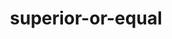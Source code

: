 ---
title: superior-or-equal
unicode_regular: \ec6f
unicode_bold: \ec6e
unicode_solid: \ec70
unicode_brand: 
---